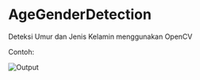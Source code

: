 # AgeGenderDetection

Deteksi Umur dan Jenis Kelamin menggunakan OpenCV

Contoh: 

![Output](https://user-images.githubusercontent.com/89855750/224960263-549ab456-bf36-45d2-84b6-2d267575735b.jpeg)
